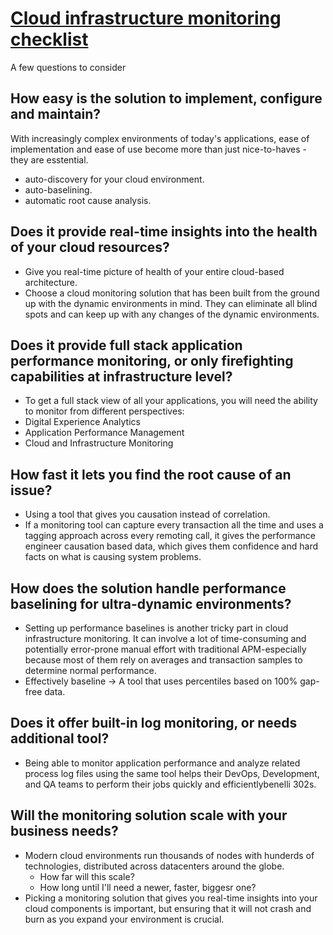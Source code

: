 # [Cloud infrastructure monitoring checklist](https://www.dynatrace.com/news/blog/cloud-infrastructure-monitoring-checklist-everything-need/)

A few questions to consider

## How easy is the solution to implement, configure and maintain?

With increasingly complex environments of today's applications, ease of implementation and ease of use become more than just nice-to-haves - they are esstential.

* auto-discovery for your cloud environment.
* auto-baselining.
* automatic root cause analysis.

## Does it provide real-time insights into the health of your cloud resources?

* Give you real-time picture of health of your entire cloud-based architecture.
* Choose a cloud monitoring solution that has been built from the ground up with the dynamic environments in mind. They can eliminate all blind spots and can keep up with any changes of the dynamic environments.

## Does it provide full stack application performance monitoring, or only firefighting capabilities at infrastructure level?

* To get a full stack view of all your applications, you will need the ability to monitor from different perspectives:
* Digital Experience Analytics
* Application Performance Management
* Cloud and Infrastructure Monitoring

## How fast it lets you find the root cause of an issue?

* Using a tool that gives you causation instead of correlation.
* If a monitoring tool can capture every transaction all the time and uses a tagging approach across every remoting call, it gives the performance engineer causation based data, which gives them confidence and hard facts on what is causing system problems.

## How does the solution handle performance baselining for ultra-dynamic environments?

* Setting up performance baselines is another tricky part in cloud infrastructure monitoring. It can involve a lot of time-consuming and potentially error-prone manual effort with traditional APM-especially because most of them rely on averages and transaction samples to determine normal performance.
* Effectively baseline -> A tool that uses percentiles based on 100% gap-free data.

## Does it offer built-in log monitoring, or needs additional tool?

* Being able to monitor application performance and analyze related process log files using the same tool helps their DevOps, Development, and QA teams to perform their jobs quickly and efficientlybenelli 302s.

## Will the monitoring solution scale with your business needs?

* Modern cloud environments run thousands of nodes with hunderds of technologies, distributed across datacenters around the globe.
  * How far will this scale?
  * How long until I'll need a newer, faster, biggesr one?
* Picking a monitoring solution that gives you real-time insights into your cloud components is important, but ensuring that it will not crash and burn as you expand your environment is crucial.
